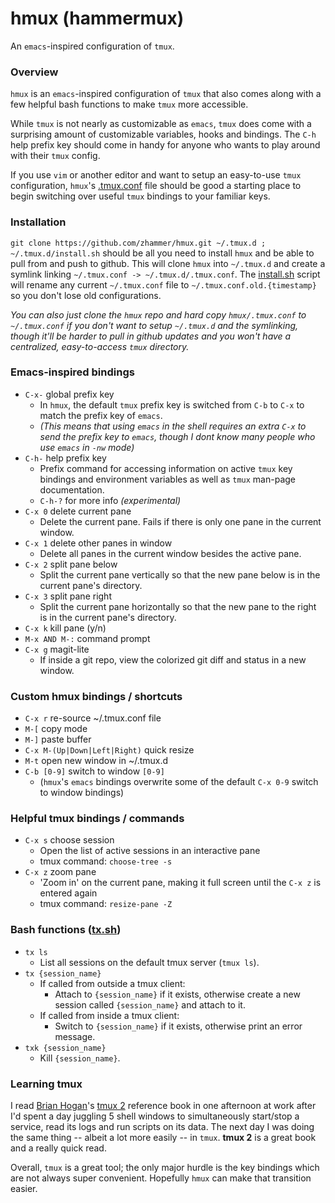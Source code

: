 # hmux (hammermux)
An ```emacs```-inspired configuration of ```tmux```.

### Overview
```hmux``` is an ```emacs```-inspired configuration of ```tmux``` that also comes along with a few helpful bash functions to make ```tmux``` more accessible.

While ```tmux``` is not nearly as customizable as ```emacs```, ```tmux``` does come with a surprising amount of customizable variables, hooks and bindings. The ```C-h``` help prefix key should come in handy for anyone who wants to play around with their ```tmux``` config.

If you use ```vim``` or another editor and want to setup an easy-to-use ```tmux``` configuration, ```hmux```'s [.tmux.conf](.tmux.conf) file should be good a starting place to begin switching over useful ```tmux``` bindings to your familiar keys.

### Installation
```git clone https://github.com/zhammer/hmux.git ~/.tmux.d ; ~/.tmux.d/install.sh``` should be all you need to install ```hmux``` and be able to pull from and push to github. This will clone ```hmux``` into ```~/.tmux.d``` and create a symlink linking ```~/.tmux.conf -> ~/.tmux.d/.tmux.conf```. The [install.sh](install.sh) script will rename any current ```~/.tmux.conf``` file to ```~/.tmux.conf.old.{timestamp}``` so you don't lose old configurations.

*You can also just clone the ```hmux``` repo and hard copy ```hmux/.tmux.conf``` to ```~/.tmux.conf``` if you don't want to setup ```~/.tmux.d``` and the symlinking, though it'll be harder to pull in github updates and you won't have a centralized, easy-to-access ```tmux``` directory.*

### Emacs-inspired bindings
* ```C-x-``` global prefix key
    * In ```hmux```, the default ```tmux``` prefix key is switched from ```C-b``` to ```C-x``` to match the prefix key of ```emacs```.
    * *(This means that using ```emacs``` in the shell requires an extra ```C-x``` to send the prefix key to ```emacs```, though I dont know many people who use ```emacs``` in ```-nw``` mode)*
* ```C-h-``` help prefix key
    * Prefix command for accessing information on active ```tmux``` key bindings and environment variables as well as ```tmux``` man-page documentation.
    * ```C-h-?``` for more info *(experimental)*
* ```C-x 0``` delete current pane
    * Delete the current pane. Fails if there is only one pane in the current window.
* ```C-x 1``` delete other panes in window
    * Delete all panes in the current window besides the active pane.
* ```C-x 2``` split pane below
    * Split the current pane vertically so that the new pane below is in the current pane's directory.
* ```C-x 3``` split pane right
    * Split the current pane horizontally so that the new pane to the right is in the current pane's directory.
* ```C-x k``` kill pane (y/n)
* ```M-x AND M-:``` command prompt
* ```C-x g``` magit-lite
    * If inside a git repo, view the colorized git diff and status in a new window.

### Custom hmux bindings / shortcuts
* ```C-x r``` re-source ~/.tmux.conf file
* ```M-[``` copy mode
* ```M-]``` paste buffer
* ```C-x M-(Up|Down|Left|Right)``` quick resize
* ```M-t``` open new window in ~/.tmux.d
* ```C-b [0-9]``` switch to window ```[0-9]```
    * (```hmux```'s ```emacs``` bindings overwrite some of the default ```C-x 0-9``` switch to window bindings)

### Helpful tmux bindings / commands
* ```C-x s``` choose session
    * Open the list of active sessions in an interactive pane
    * tmux command: ```choose-tree -s```
* ```C-x z``` zoom pane
    * 'Zoom in' on the current pane, making it full screen until the ```C-x z``` is entered again
    * tmux command: ```resize-pane -Z```

### Bash functions ([tx.sh](tx.sh))
* ```tx ls```
    * List all sessions on the default tmux server (```tmux ls```).
* ```tx {session_name}```
    * If called from outside a tmux client:
         * Attach to ```{session_name}``` if it exists, otherwise create a new session called ```{session_name}``` and attach to it.
    * If called from inside a tmux client:
         * Switch to ```{session_name}``` if it exists, otherwise print an error message.
* ```txk {session_name}```
    * Kill ```{session_name}```.


### Learning tmux
I read [Brian Hogan](https://github.com/napcs)'s [tmux 2](https://pragprog.com/book/bhtmux2/tmux-2) reference book in one afternoon at work after I'd spent a day juggling 5 shell windows to simultaneously start/stop a service, read its logs and run scripts on its data. The next day I was doing the same thing -- albeit a lot more easily -- in ```tmux```. **tmux 2** is a great book and a really quick read.

Overall, ```tmux``` is a great tool; the only major hurdle is the key bindings which are not always super convenient. Hopefully ```hmux``` can make that transition easier.

